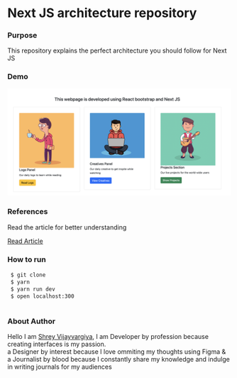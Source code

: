 <h1>Next JS architecture repository</h1>

<h3>Purpose</h3>
<p>This repository explains the perfect architecture you should follow for Next JS </p>

<h3>Demo</h3>
<img src="./public/Demo.png" />

<h3>References</h3>
<p>Read the article for better understanding</p>

<a href="https://shreyvijayvargiya26.medium.com/using-bootstrap-with-react-application-66037e808db5">Read Article</a>
  
 <h3>How to run</h3>
 
 ```
  $ git clone
  $ yarn
  $ yarn run dev
  $ open localhost:300
  
 ```

<h3>About Author</h3>
<p>Hello I am <a href="https://shreyvijayvargiya26.medium.com/">Shrey Vijayvargiya</a>, I am Developer by profession because creating interfaces is my passion. 
  <br /> a Designer by interest because I love ommiting my thoughts using Figma & <br />a Journalist by blood because I constantly share my knowledge and indulge in writing journals for my audiences</p>
